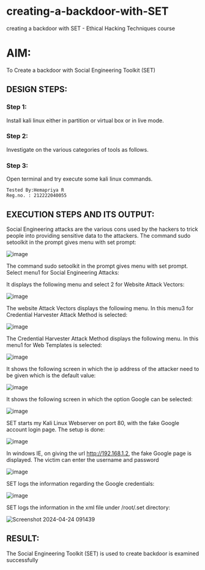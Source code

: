 # creating-a-backdoor-with-SET
creating a backdoor with SET - Ethical Hacking Techniques course

# AIM:
To Create a backdoor with Social Engineering Toolkit (SET)

## DESIGN STEPS:
### Step 1:
Install kali linux either in partition or virtual box or in live mode.

### Step 2:
Investigate on the various categories of tools as follows.

### Step 3:
Open terminal and try execute some kali linux commands.

```
Tested By:Hemapriya R
Reg.no. : 212222040055
```

## EXECUTION STEPS AND ITS OUTPUT:
Social Engineering attacks are the various cons used by the hackers to trick people into providing sensitive data to the attackers. The command sudo setoolkit in the prompt gives menu with set prompt:

![image](https://github.com/Yamunaasri/creating-a-backdoor-with-SET/assets/115707860/332feb02-424c-49e4-bc65-688517dcc8d1)

The command sudo setoolkit in the prompt gives menu with set prompt. Select menu1 for Social Engineering Attacks:

It displays the following menu and select 2 for Website Attack Vectors:

![image](https://github.com/Yamunaasri/creating-a-backdoor-with-SET/assets/115707860/880a2bde-a9f3-452a-90f1-bdd2a2a9f572)

The website Attack Vectors displays the following menu. In this menu3 for Credential Harvester Attack Method is selected:

![image](https://github.com/Yamunaasri/creating-a-backdoor-with-SET/assets/115707860/8ed9bef6-f39f-4666-83d3-ea373ef49105)

The Credential Harvester Attack Method displays the following menu. In this menu1 for Web Templates is selected: 

![image](https://github.com/Yamunaasri/creating-a-backdoor-with-SET/assets/115707860/3c59ee6c-17fb-4fe6-a892-ca404e6f809c)

It shows the following screen in which the ip address of the attacker need to be given which is the default value:

![image](https://github.com/Yamunaasri/creating-a-backdoor-with-SET/assets/115707860/45665630-1fb6-4717-ad19-505bf3c53feb)

It shows the following screen in which the option Google can be selected: 

![image](https://github.com/Yamunaasri/creating-a-backdoor-with-SET/assets/115707860/9bc40cf5-8e37-4278-be60-ff4fe62ec819)

SET starts my Kali Linux Webserver on port 80, with the fake Google account login page. The setup is done: 

![image](https://github.com/Yamunaasri/creating-a-backdoor-with-SET/assets/115707860/7e0a6295-2e6f-4464-bc54-b96776222eba)

In windows IE, on giving the url http://192.168.1.2, the fake Google page is displayed. The victim can enter the username and password 

![image](https://github.com/Yamunaasri/creating-a-backdoor-with-SET/assets/115707860/ee719ce0-cbff-4a7d-a265-9fa29ed70ba7)

SET logs the information regarding the Google credentials: 

![image](https://github.com/Yamunaasri/creating-a-backdoor-with-SET/assets/115707860/2d9872e5-1ad5-461b-8977-8ceef46349d6)

SET logs the information in the xml file under /root/.set directory:

![Screenshot 2024-04-24 091439](https://github.com/Yamunaasri/creating-a-backdoor-with-SET/assets/115707860/d5cb5cc7-d79a-4a16-a3e9-2cf6bf9a03c5)

## RESULT:
The Social Engineering Toolkit (SET) is used to create backdoor is  examined successfully

